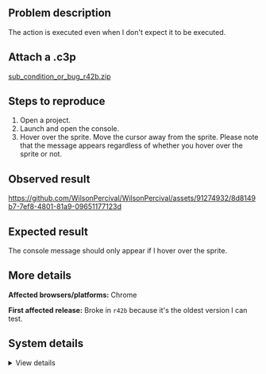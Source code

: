 ## Problem description

The action is executed even when I don't expect it to be executed.

## Attach a .c3p

[sub_condition_or_bug_r42b.zip](https://github.com/WilsonPercival/WilsonPercival/files/14665932/sub_condition_or_bug_r42b.zip)

## Steps to reproduce

1. Open a project.
2. Launch and open the console.
3. Hover over the sprite. Move the cursor away from the sprite. Please note that the message appears regardless of whether you hover over the sprite or not.

## Observed result

https://github.com/WilsonPercival/WilsonPercival/assets/91274932/8d8149b7-7ef8-4801-81a9-09651177123d

## Expected result

The console message should only appear if I hover over the sprite.

## More details



**Affected browsers/platforms:** Chrome

**First affected release:** Broke in `r42b` because it's the oldest version I can test.

## System details

<details><summary>View details</summary>

Platform information
Product: Construct 3 r384 (beta)
Browser: Chrome 122.0.6261.129
Browser engine: Chromium
Context: browser
Operating system: Windows 11
Device type: desktop
Device pixel ratio: 1.5
Logical CPU cores: 16
Approx. device memory: 8 GB
User agent: Mozilla/5.0 (Windows NT 10.0; Win64; x64) AppleWebKit/537.36 (KHTML, like Gecko) Chrome/122.0.0.0 Safari/537.36
Language setting: en-US

Local storage
Storage quota (approx): 283 gb
Storage usage (approx): 3 gb (1.1%)
Persistant storage: Yes

Browser support notes
This list contains missing features that are not required, but could improve performance or user experience if supported.

Nothing is missing. Everything is OK!
WebGL information
Version string: WebGL 2.0 (OpenGL ES 3.0 Chromium)
Numeric version: 2
Supports NPOT textures: yes
Supports GPU profiling: no
Supports highp precision: yes
Vendor: Google Inc. (AMD)
Renderer: ANGLE (AMD, AMD Radeon(TM) Graphics (0x00001638) Direct3D11 vs_5_0 ps_5_0, D3D11)
Major performance caveat: no
Maximum texture size: 16384
Point size range: 1 to 1024
Extensions:

EXT_clip_control
EXT_color_buffer_float
EXT_color_buffer_half_float
EXT_conservative_depth
EXT_depth_clamp
EXT_disjoint_timer_query_webgl2
EXT_float_blend
EXT_polygon_offset_clamp
EXT_texture_compression_bptc
EXT_texture_compression_rgtc
EXT_texture_filter_anisotropic
EXT_texture_norm16
KHR_parallel_shader_compile
NV_shader_noperspective_interpolation
OES_draw_buffers_indexed
OES_texture_float_linear
OVR_multiview2
WEBGL_blend_func_extended
WEBGL_clip_cull_distance
WEBGL_compressed_texture_s3tc
WEBGL_compressed_texture_s3tc_srgb
WEBGL_debug_renderer_info
WEBGL_debug_shaders
WEBGL_lose_context
WEBGL_multi_draw
WEBGL_polygon_mode
WEBGL_provoking_vertex
Audio information
System sample rate: 48000 Hz
Output channels: 2
Output interpretation: speakers
Supported decode formats:

WebM Opus (audio/webm;codecs=opus)
WebM Vorbis (audio/webm;codecs=vorbis)
MPEG-4 Opus (audio/mp4;codecs=opus)
MPEG-4 AAC (audio/mp4;codecs=mp4a.40.2)
MP3 (audio/mpeg)
FLAC (audio/flac)
PCM WAV (audio/wav;codecs=1)
Supported encode formats:

WebM Opus (audio/webm;codecs=opus)
Video information
Supported decode formats:

WebM AV1 (video/webm;codecs=av01.0.00M.08)
WebM VP9 (video/webm;codecs=vp9)
WebM VP8 (video/webm;codecs=vp8)
MPEG-4 AV1 (video/mp4;codecs=av01.0.00M.08)
MPEG-4 H.265 (video/mp4;codecs=hev1.1.2.L93.B0)
MPEG-4 H.264 (video/mp4;codecs=avc1.420034)
Supported encode formats:

WebM AV1 (video/webm;codecs=av01.0.00M.08)
WebM VP9 (video/webm;codecs=vp9)
WebM VP8 (video/webm;codecs=vp8)
WebM H.264 (video/webm;codecs=avc1.420034)

</details>

